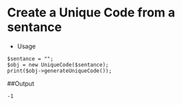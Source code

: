 # Create a Unique Code from a sentance

- Usage
```
$sentance = "";
$obj = new UniqueCode($sentance);
print($obj->generateUniqueCode());
```

##Output
```
-1
```
